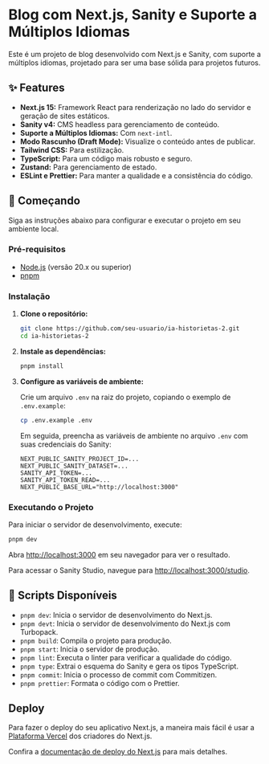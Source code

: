 # Blog com Next.js, Sanity e Suporte a Múltiplos Idiomas

Este é um projeto de blog desenvolvido com Next.js e Sanity, com suporte a múltiplos idiomas, projetado para ser uma base sólida para projetos futuros.

## ✨ Features

- **Next.js 15:** Framework React para renderização no lado do servidor e geração de sites estáticos.
- **Sanity v4:** CMS headless para gerenciamento de conteúdo.
- **Suporte a Múltiplos Idiomas:** Com `next-intl`.
- **Modo Rascunho (Draft Mode):** Visualize o conteúdo antes de publicar.
- **Tailwind CSS:** Para estilização.
- **TypeScript:** Para um código mais robusto e seguro.
- **Zustand:** Para gerenciamento de estado.
- **ESLint e Prettier:** Para manter a qualidade e a consistência do código.

## 🚀 Começando

Siga as instruções abaixo para configurar e executar o projeto em seu ambiente local.

### Pré-requisitos

- [Node.js](https://nodejs.org/en/) (versão 20.x ou superior)
- [pnpm](https://pnpm.io/installation)

### Instalação

1. **Clone o repositório:**

   ```bash
   git clone https://github.com/seu-usuario/ia-historietas-2.git
   cd ia-historietas-2
   ```

2. **Instale as dependências:**

   ```bash
   pnpm install
   ```

3. **Configure as variáveis de ambiente:**

   Crie um arquivo `.env` na raiz do projeto, copiando o exemplo de `.env.example`:

   ```bash
   cp .env.example .env
   ```

   Em seguida, preencha as variáveis de ambiente no arquivo `.env` com suas credenciais do Sanity:

   ```
   NEXT_PUBLIC_SANITY_PROJECT_ID=...
   NEXT_PUBLIC_SANITY_DATASET=...
   SANITY_API_TOKEN=...
   SANITY_API_TOKEN_READ=...
   NEXT_PUBLIC_BASE_URL="http://localhost:3000"
   ```

### Executando o Projeto

Para iniciar o servidor de desenvolvimento, execute:

```bash
pnpm dev
```

Abra [http://localhost:3000](http://localhost:3000) em seu navegador para ver o resultado.

Para acessar o Sanity Studio, navegue para [http://localhost:3000/studio](http://localhost:3000/studio).

## 📜 Scripts Disponíveis

- `pnpm dev`: Inicia o servidor de desenvolvimento do Next.js.
- `pnpm devt`: Inicia o servidor de desenvolvimento do Next.js com Turbopack.
- `pnpm build`: Compila o projeto para produção.
- `pnpm start`: Inicia o servidor de produção.
- `pnpm lint`: Executa o linter para verificar a qualidade do código.
- `pnpm type`: Extrai o esquema do Sanity e gera os tipos TypeScript.
- `pnpm commit`: Inicia o processo de commit com Commitizen.
- `pnpm prettier`: Formata o código com o Prettier.

## Deploy

Para fazer o deploy do seu aplicativo Next.js, a maneira mais fácil é usar a [Plataforma Vercel](https://vercel.com/new?utm_medium=default-template&filter=next.js&utm_source=create-next-app&utm_campaign=create-next-app-readme) dos criadores do Next.js.

Confira a [documentação de deploy do Next.js](https://nextjs.org/docs/app/building-your-application/deploying) para mais detalhes.